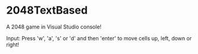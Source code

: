 # 2048TextBased
A 2048 game in Visual Studio console!

Input:
Press 'w', 'a', 's' or 'd' and then 'enter'
to move cells up, left, down or right!
